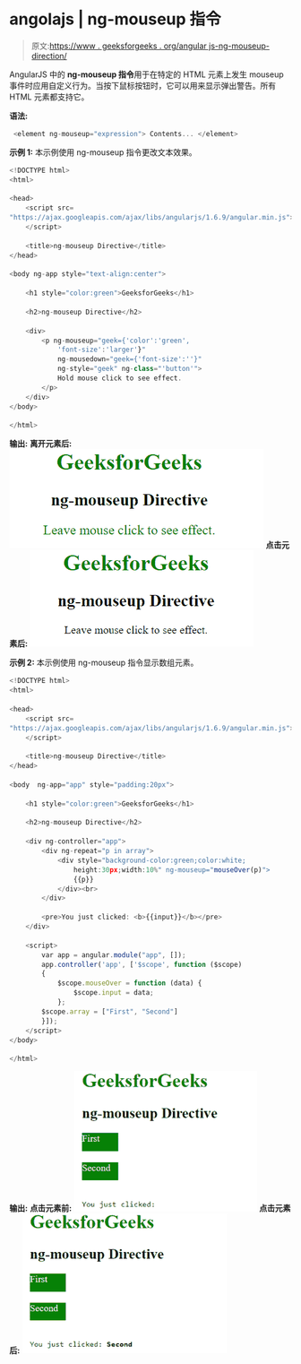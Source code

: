 # angolajs | ng-mouseup 指令

> 原文:[https://www . geeksforgeeks . org/angular js-ng-mouseup-direction/](https://www.geeksforgeeks.org/angularjs-ng-mouseup-directive/)

AngularJS 中的 **ng-mouseup 指令**用于在特定的 HTML 元素上发生 mouseup 事件时应用自定义行为。当按下鼠标按钮时，它可以用来显示弹出警告。所有 HTML 元素都支持它。

**语法:**

```ts
 <element ng-mouseup="expression"> Contents... </element> 
```

**示例 1:** 本示例使用 ng-mouseup 指令更改文本效果。

```ts
<!DOCTYPE html>
<html>

<head>
    <script src=
"https://ajax.googleapis.com/ajax/libs/angularjs/1.6.9/angular.min.js">
    </script>

    <title>ng-mouseup Directive</title>
</head>

<body ng-app style="text-align:center">

    <h1 style="color:green">GeeksforGeeks</h1>

    <h2>ng-mouseup Directive</h2>

    <div>
        <p ng-mouseup="geek={'color':'green',
            'font-size':'larger'}"
            ng-mousedown="geek={'font-size':''}" 
            ng-style="geek" ng-class="'button'">
            Hold mouse click to see effect.
        </p>
    </div>
</body>

</html>
```

**输出:**
**离开元素后:**
![ngmouseup](img/d92bd8f0ec66cc8dfb0040ac4ffa28a5.png)
**点击元素后:**
![ngmouseup](img/50bd3a9165ad9d60434641877f3a3c10.png)

**示例 2:** 本示例使用 ng-mouseup 指令显示数组元素。

```ts
<!DOCTYPE html>
<html>

<head>
    <script src=
"https://ajax.googleapis.com/ajax/libs/angularjs/1.6.9/angular.min.js">
    </script>

    <title>ng-mouseup Directive</title>
</head>

<body  ng-app="app" style="padding:20px">

    <h1 style="color:green">GeeksforGeeks</h1>

    <h2>ng-mouseup Directive</h2>

    <div ng-controller="app">
        <div ng-repeat="p in array">
            <div style="background-color:green;color:white;
                height:30px;width:10%" ng-mouseup="mouseOver(p)">
                {{p}}
            </div><br>
        </div>

        <pre>You just clicked: <b>{{input}}</b></pre>
    </div>

    <script>
        var app = angular.module("app", []);
        app.controller('app', ['$scope', function ($scope)
        {
            $scope.mouseOver = function (data) {
                $scope.input = data;
            };
        $scope.array = ["First", "Second"]
        }]);
    </script>
</body>

</html>
```

**输出:**
**点击元素前:**
![ngmousedown](img/630b193b8b076dbdd2c8f377101e59c6.png)
**点击元素后:**
![ngmousedown](img/2f5cd6676c9584e6e2b8f2799cd02f77.png)